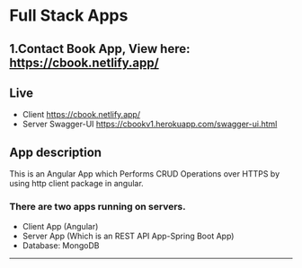 # Full Stack Apps

## 1.Contact Book App, View here: https://cbook.netlify.app/

## Live 
- Client  https://cbook.netlify.app/
- Server  Swagger-UI https://cbookv1.herokuapp.com/swagger-ui.html

## App description

This is an Angular App which Performs CRUD Operations over HTTPS by using http client package in angular.

### There are two apps running on servers.
- Client App (Angular)
- Server App (Which is an REST API App-Spring Boot App)
- Database: MongoDB 
<hr>
